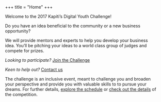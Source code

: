 +++
title = "Home"
+++

Welcome to the 2017 Kapiti’s Digital Youth Challenge!

Do you have an idea beneficial to the community or a new business opportunity?

We will provide mentors and experts to help you develop your business idea. You’ll be pitching your ideas to a world class group of judges and compete for prizes.

_Looking to participate?_ [Join the Challenge](http://kapitidigital.org/digital-challenge/submit-application/)

_Keen to help out?_ [Contact us](mailto:youth-challenge@dlf-kapiti.zendesk.com)

The challenge is an inclusive event, meant to challenge you and broaden your perspective and provide you with valuable skills to to pursue your dreams. For further details, [explore the schedule](/schedule) or [check out the details](/about) of the competition.
